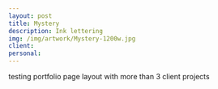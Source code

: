 ```yaml
---
layout: post
title: Mystery
description: Ink lettering
img: /img/artwork/Mystery-1200w.jpg
client:
personal:
---
```

testing portfolio page layout with more than 3 client projects
